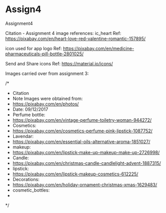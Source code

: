 # Assign4
Assignment4

Citation - Assignment 4 image references:
ic_heart
Ref: https://pixabay.com/en/heart-love-red-valentine-romantic-157895/

icon used for app logo
Ref: https://pixabay.com/en/medicine-pharmaceuticals-pill-bottle-2801025/

Send and Share icons 
Ref: https://material.io/icons/

Images carried over from assignment 3:

/*
* Citation
* Note Images were obtained from:
* https://pixabay.com/en/photos/
* Date: 09/12/2017
* Perfume bottle:
* https://pixabay.com/en/vintage-perfume-toiletry-woman-944272/
* Cosmetics:
* https://pixabay.com/en/cosmetics-perfume-pink-lipstick-1087752/
* Lavendar:
* https://pixabay.com/en/essential-oils-alternative-aroma-1851027/
* makeup:
* https://pixabay.com/en/lipstick-make-up-makeup-make-up-2726998/
* Candle:
* https://pixabay.com/en/christmas-candle-candlelight-advent-1887315/
* lipstick:
* https://pixabay.com/en/lipstick-makeup-cosmetics-612225/
* Decorations:
* https://pixabay.com/en/holiday-ornament-christmas-xmas-1629483/
* cosmetic_bottles:
* 
*/
